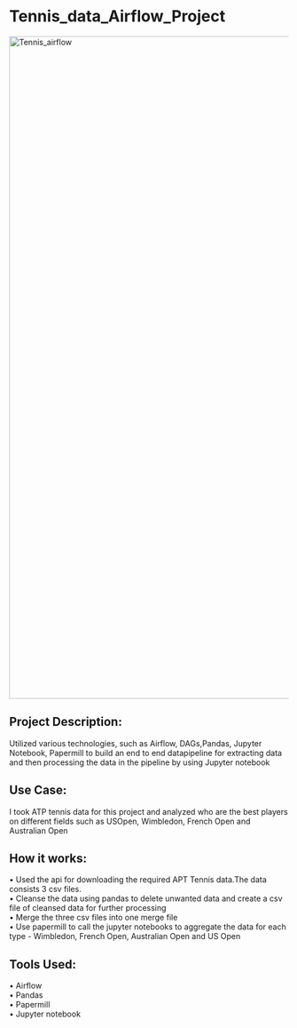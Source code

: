 # Tennis_data_Airflow_Project

<img width="1193" alt="Tennis_airflow" src="https://user-images.githubusercontent.com/72820961/104627741-6a4c4100-5665-11eb-96c6-0fb8ee024301.png">


## Project Description:
Utilized various technologies, such as Airflow,  DAGs,Pandas,  Jupyter Notebook, Papermill to build  an  end  to  end  datapipeline for extracting data and then processing the data in the pipeline by using Jupyter notebook

## Use Case:
I took ATP tennis data for this project and analyzed who are the best players on different fields such as USOpen, Wimbledon, French Open and Australian Open

## How it works:
• Used the api for downloading the required APT Tennis data.The data consists 3 csv files.                                                                         
• Cleanse the data using pandas to delete unwanted data and create a csv file of cleansed data for further processing                                      
• Merge the three csv files into one merge file                                                                                                                   
• Use papermill to call the jupyter notebooks to aggregate the data for each type - Wimbledon, French Open, Australian Open and US Open  

## Tools Used:
 • Airflow                                                                                           
 • Pandas                                                                                                                                                        
 • Papermill                                                                                                                                                     
 • Jupyter notebook
